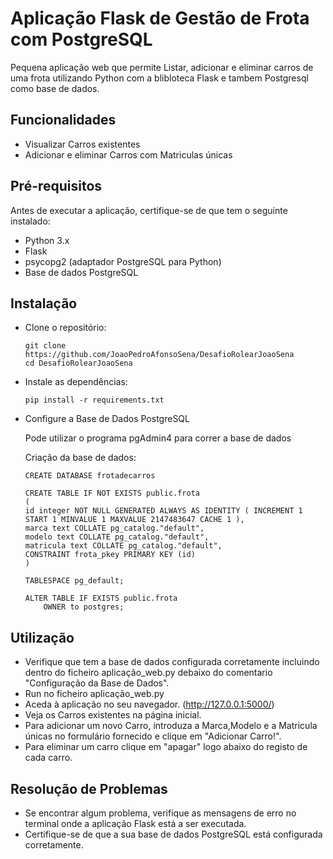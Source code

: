 # Aplicação Flask de Gestão de Frota com PostgreSQL

Pequena aplicação web que permite Listar, adicionar e eliminar carros de uma frota utilizando Python com a blibloteca Flask e tambem Postgresql como base de dados.

## Funcionalidades

- Visualizar Carros existentes
- Adicionar e eliminar Carros com Matriculas únicas

## Pré-requisitos

Antes de executar a aplicação, certifique-se de que tem o seguinte instalado:

- Python 3.x
- Flask
- psycopg2 (adaptador PostgreSQL para Python)
- Base de dados PostgreSQL

## Instalação

- Clone o repositório:
    ```
    git clone https://github.com/JoaoPedroAfonsoSena/DesafioRolearJoaoSena
    cd DesafioRolearJoaoSena
    ```
- Instale as dependências:
    ```
    pip install -r requirements.txt
    ```
- Configure a Base de Dados PostgreSQL

    Pode utilizar o programa pgAdmin4 para correr a base de dados

    Criação da base de dados:
    ```
    CREATE DATABASE frotadecarros
    
    CREATE TABLE IF NOT EXISTS public.frota
    (
    id integer NOT NULL GENERATED ALWAYS AS IDENTITY ( INCREMENT 1 START 1 MINVALUE 1 MAXVALUE 2147483647 CACHE 1 ),
    marca text COLLATE pg_catalog."default",
    modelo text COLLATE pg_catalog."default",
    matricula text COLLATE pg_catalog."default",
    CONSTRAINT frota_pkey PRIMARY KEY (id)
    )

    TABLESPACE pg_default;

    ALTER TABLE IF EXISTS public.frota
        OWNER to postgres;
    ```
## Utilização

- Verifique que tem a base de dados configurada corretamente incluindo dentro do ficheiro aplicação_web.py debaixo do comentario "Configuração da Base de Dados".
- Run no ficheiro aplicação_web.py
- Aceda à aplicação no seu navegador. (http://127.0.0.1:5000/)
- Veja os Carros existentes na página inicial.
- Para adicionar um novo Carro, introduza a Marca,Modelo e a Matricula únicas  no formulário fornecido e clique em "Adicionar Carro!".
- Para eliminar um carro clique em "apagar" logo abaixo do registo de cada carro.

## Resolução de Problemas

- Se encontrar algum problema, verifique as mensagens de erro no terminal onde a aplicação Flask está a ser executada.
- Certifique-se de que a sua base de dados PostgreSQL está configurada corretamente.

